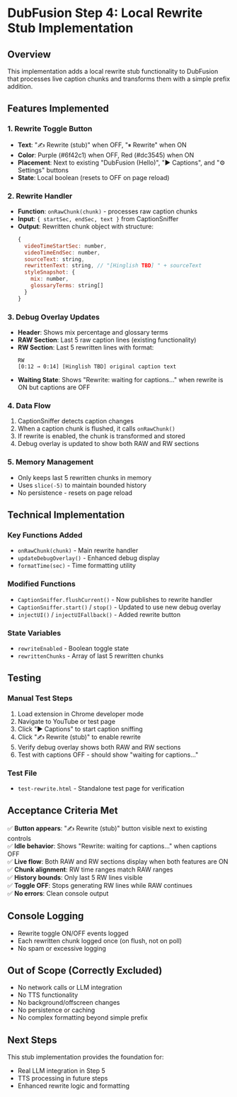 # DubFusion Step 4: Local Rewrite Stub Implementation

## Overview
This implementation adds a local rewrite stub functionality to DubFusion that processes live caption chunks and transforms them with a simple prefix addition.

## Features Implemented

### 1. Rewrite Toggle Button
- **Text**: "✍ Rewrite (stub)" when OFF, "⏸ Rewrite" when ON
- **Color**: Purple (#6f42c1) when OFF, Red (#dc3545) when ON
- **Placement**: Next to existing "DubFusion (Hello)", "▶ Captions", and "⚙ Settings" buttons
- **State**: Local boolean (resets to OFF on page reload)

### 2. Rewrite Handler
- **Function**: `onRawChunk(chunk)` - processes raw caption chunks
- **Input**: `{ startSec, endSec, text }` from CaptionSniffer
- **Output**: Rewritten chunk object with structure:
  ```javascript
  {
    videoTimeStartSec: number,
    videoTimeEndSec: number,
    sourceText: string,
    rewrittenText: string, // "[Hinglish TBD] " + sourceText
    styleSnapshot: {
      mix: number,
      glossaryTerms: string[]
    }
  }
  ```

### 3. Debug Overlay Updates
- **Header**: Shows mix percentage and glossary terms
- **RAW Section**: Last 5 raw caption lines (existing functionality)
- **RW Section**: Last 5 rewritten lines with format:
  ```
  RW
  [0:12 → 0:14] [Hinglish TBD] original caption text
  ```
- **Waiting State**: Shows "Rewrite: waiting for captions…" when rewrite is ON but captions are OFF

### 4. Data Flow
1. CaptionSniffer detects caption changes
2. When a caption chunk is flushed, it calls `onRawChunk()`
3. If rewrite is enabled, the chunk is transformed and stored
4. Debug overlay is updated to show both RAW and RW sections

### 5. Memory Management
- Only keeps last 5 rewritten chunks in memory
- Uses `slice(-5)` to maintain bounded history
- No persistence - resets on page reload

## Technical Implementation

### Key Functions Added
- `onRawChunk(chunk)` - Main rewrite handler
- `updateDebugOverlay()` - Enhanced debug display
- `formatTime(sec)` - Time formatting utility

### Modified Functions
- `CaptionSniffer.flushCurrent()` - Now publishes to rewrite handler
- `CaptionSniffer.start()` / `stop()` - Updated to use new debug overlay
- `injectUI()` / `injectUIFallback()` - Added rewrite button

### State Variables
- `rewriteEnabled` - Boolean toggle state
- `rewrittenChunks` - Array of last 5 rewritten chunks

## Testing

### Manual Test Steps
1. Load extension in Chrome developer mode
2. Navigate to YouTube or test page
3. Click "▶ Captions" to start caption sniffing
4. Click "✍ Rewrite (stub)" to enable rewrite
5. Verify debug overlay shows both RAW and RW sections
6. Test with captions OFF - should show "waiting for captions…"

### Test File
- `test-rewrite.html` - Standalone test page for verification

## Acceptance Criteria Met

✅ **Button appears**: "✍ Rewrite (stub)" button visible next to existing controls  
✅ **Idle behavior**: Shows "Rewrite: waiting for captions…" when captions OFF  
✅ **Live flow**: Both RAW and RW sections display when both features are ON  
✅ **Chunk alignment**: RW time ranges match RAW ranges  
✅ **History bounds**: Only last 5 RW lines visible  
✅ **Toggle OFF**: Stops generating RW lines while RAW continues  
✅ **No errors**: Clean console output  

## Console Logging
- Rewrite toggle ON/OFF events logged
- Each rewritten chunk logged once (on flush, not on poll)
- No spam or excessive logging

## Out of Scope (Correctly Excluded)
- No network calls or LLM integration
- No TTS functionality
- No background/offscreen changes
- No persistence or caching
- No complex formatting beyond simple prefix

## Next Steps
This stub implementation provides the foundation for:
- Real LLM integration in Step 5
- TTS processing in future steps
- Enhanced rewrite logic and formatting
